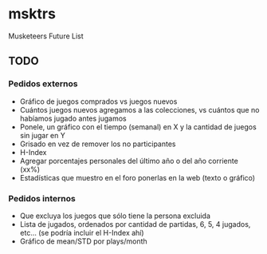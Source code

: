 # msktrs
Musketeers Future List



## TODO
### Pedidos externos
- Gráfico de juegos comprados vs juegos nuevos 
 - Cuántos juegos nuevos agregamos a las colecciones, vs cuántos que no habíamos jugado antes jugamos
 - Ponele, un gráfico con el tiempo (semanal) en X y la cantidad de juegos sin jugar en Y 
- Grisado en vez de remover los no participantes
- H-Index
- Agregar porcentajes personales del último año o del año corriente (xx%)
- Estadísticas que muestro en el foro ponerlas en la web (texto o gráfico)

### Pedidos internos
- Que excluya los juegos que sólo tiene la persona excluida
- Lista de jugados, ordenados por cantidad de partidas, 6, 5, 4 jugados, etc... (se podría incluir el H-Index ahí)
- Gráfico de mean/STD por plays/month
